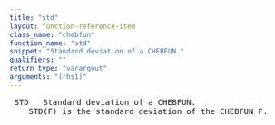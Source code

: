 ```yaml
---
title: "std"
layout: function-reference-item
class_name: "chebfun"
function_name: "std"
snippet: "Standard deviation of a CHEBFUN."
qualifiers: ""
return_type: "varargout"
arguments: "(rhs1)"
---
```


<pre class="help-text"> STD   Standard deviation of a CHEBFUN.
    STD(F) is the standard deviation of the CHEBFUN F.
</pre>